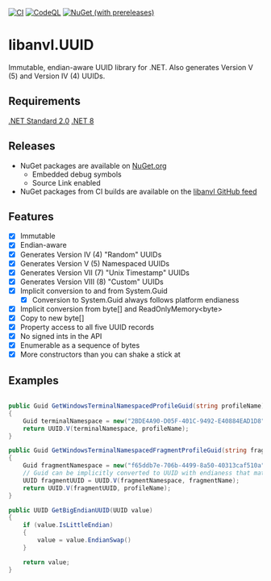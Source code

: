 [![CI](https://github.com/libanvl/uuid/actions/workflows/libanvl-dotnet-ci.yml/badge.svg?branch=main)](https://github.com/libanvl/uuid/actions/workflows/libanvl-dotnet-ci.yml)
[![CodeQL](https://github.com/libanvl/uuid/actions/workflows/github-code-scanning/codeql/badge.svg)](https://github.com/libanvl/uuid/actions/workflows/github-code-scanning/codeql)
[![NuGet (with prereleases)](https://img.shields.io/nuget/vpre/libanvl.uuid?label=libanvl.uuid)](https://www.nuget.org/packages/libanvl.uuid/)

# libanvl.UUID

Immutable, endian-aware UUID library for .NET. Also generates Version V (5) and Version IV (4) UUIDs.

## Requirements

[.NET Standard 2.0](https://docs.microsoft.com/en-us/dotnet/standard/net-standard)
[.NET 8](https://dotnet.microsoft.com/download/dotnet/8.0)

## Releases

* NuGet packages are available on [NuGet.org](https://www.nuget.org/packages/libanvl.uuid)
  * Embedded debug symbols
  * Source Link enabled
* NuGet packages from CI builds are available on the [libanvl GitHub feed](https://github.com/libanvl/uuid/packages/)

## Features

- [X] Immutable
- [X] Endian-aware
- [X] Generates Version IV (4) "Random" UUIDs
- [X] Generates Version V (5) Namespaced UUIDs
- [X] Generates Version VII (7) "Unix Timestamp" UUIDs
- [X] Generates Version VIII (8) "Custom" UUIDs
- [X] Implicit conversion to and from System.Guid
  - [X] Conversion to System.Guid always follows platform endianess
- [X] Implicit conversion from byte[] and ReadOnlyMemory&lt;byte&gt;
- [X] Copy to new byte[]
- [X] Property access to all five UUID records
- [X] No signed ints in the API
- [X] Enumerable as a sequence of bytes 
- [X] More constructors than you can shake a stick at

## Examples

```csharp

public Guid GetWindowsTerminalNamespacedProfileGuid(string profileName)
{
    Guid terminalNamespace = new("2BDE4A90-D05F-401C-9492-E40884EAD1D8");
    return UUID.V(terminalNamespace, profileName);
}

public Guid GetWindowsTerminalNamespacedFragmentProfileGuid(string fragmentName, string profileName)
{
    Guid fragmentNamespace = new("f65ddb7e-706b-4499-8a50-40313caf510a");
    // Guid can be implicitly converted to UUID with endianess that matches the platform
    UUID fragmentUUID = UUID.V(fragmentNamespace, fragmentName);
    return UUID.V(fragmentUUID, profileName);
}

public UUID GetBigEndianUUID(UUID value)
{
    if (value.IsLittleEndian)
    {
        value = value.EndianSwap()
    }

    return value;
}
```
